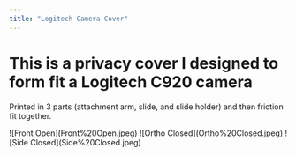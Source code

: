 ```yaml
---
title: "Logitech Camera Cover"
---
```


<style>
    p.tagline {
        display: none;
    }
</style>

# This is a privacy cover I designed to form fit a Logitech C920 camera

Printed in 3 parts (attachment arm, slide, and slide holder) and then friction fit together.

<div markdown="1" id="solidworks75">
![Front Open](Front%20Open.jpeg)
![Ortho Closed](Ortho%20Closed.jpeg)
![Side Closed](Side%20Closed.jpeg)
</div>
